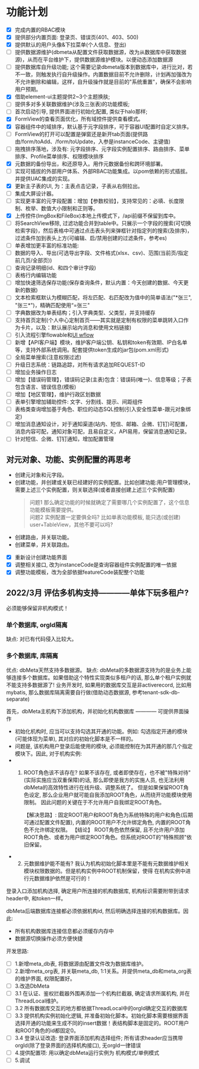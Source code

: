 # 功能计划

- [X]  完成内置的RBAC模块
- [X]  提供部分内置页面: 登录页、错误页(401、403、500)
- [X]  提供默认的用户头像&下拉菜单(个人信息、登出)
- [ ]  提供数据源维护(dbmeta从配置文件获取数据源，改为从数据库中获取数据源)，从而在平台维护下，提供数据源维护模块。以便动态添加数据源
- [ ]  提供数据库自升级功能; 这个需要记录dbmeta版本到数据库中，进行比对，若不一致，则触发执行自升级操作。内置数据目前不允许删除，计划再加强改为不允许删除和编辑，这样，自升级操作就是目前的"系统重置"，确保不会影响用户预期。
- [X]  借助element-ui主题提供2~3个主题换肤;
- [ ]  提供多对多关联数据维护(涉及三张表)的功能模板;
- [ ]  首次启动引导, 提供界面进行初始化配置, 类似于halo那样;
- [X]  FormView的查看页面优化，所有域控件提供查看模式。
- [X]  容器组件中的域排序，默认基于元字段排序，可于容器UI配置时自定义排序。
- [ ]  FormView的打开可以配置是弹窗还是新开tab页面(提供路由/form/toAdd、/form/toUpdate，入参是instanceCode、主键值)
- [ ]  拖拽排序落地，涉及有: 元字段排序、元字段实例配置排序、路由排序、菜单排序、Profile菜单排序、权限模块排序
- [X]  元数据的备份导出，和还原导入。用作元数据备份和跨环境部署。
- [ ]  实现可插拔的外部用户体系、外部RBAC功能集成。以pom依赖的形式插拔。并提供UAC集成的实现。
- [X]  更新主子表的UI, 为：主表点击记录，子表从右侧拉出。
- [ ]  集成大屏设计器。
- [ ]  实现更丰富的元字段配置：增加【参数校验】，支持常见的：必填、长度限制、枚举、数值大小限制和正则等。
- [X]  上传控件(ImgBox和FileBox)本地上传模式下，/api前缀不保留到库中。
- [ ]  将SearchView移除, 过滤功能合并到table中。只展示一个字段的搜索(可切换检索字段)，然后表格中可通过点击表头列来弹框针对指定列的搜索(及排序)，过滤条件加到表头上方(可编辑、启/禁用创建的过滤条件，参考es)
- [ ]  单表增加更丰富的标准功能:
  - [ ] 数据的导入、导出(可选导出字段、文件格式(xlsx、csv)、范围(当前页/指定前几页/全部页))
  - [ ] 查询记录明细(id、和四个审计字段)
  - [ ] 表格行内编辑功能
  - [ ] 增加快速筛选保存功能(保存查询条件，默认内置：今天创建的数据、今天更新的数据)
  - [ ] 文本检索框默认为模糊匹配，将左匹配、右匹配改为值中的简单语法("\*张三", "张三\*")，精确匹配使用“=张三"
- [ ]  字典数据改为单表结构；引入字典类型、父类型，并支持缓存
- [ ]  支持首页定制(个人中心定制首页——其实就是定制有权限的菜单跳转入口作为卡片，以及：默认展示站内消息和使用文档链接)
- [ ]  引入流程引擎flowable和[UI wflow](https://gitee.com/willianfu/jw-workflow-engine)
- [ ]  新增【API客户端】模块，维护客户端公钥、私钥和token有效期、IP白名单等，支持外部系统调用。配套提供token生成的jar包(pom.xml形式)
- [ ]  全局菜单搜索(注意权限过滤)
- [ ]  升级日志系统：链路追踪，对所有请求追加REQUEST-ID
- [ ]  增加业务操作日志
- [ ]  增加【错误码管理】，错误码记录(主表)包含：错误码(唯一)、信息等级；子表包含语言、错误信息(模板)
- [ ]  增加【地区管理】，维护行政区划数据
- [ ]  表单引擎增加辅助控件:  文字、分割线、提示、间距组件
- [ ]  表格类查询增加基于角色、职位的动态SQL控制(引入安全性菜单-跟元对象绑定)
- [ ]  增加消息通知设计，对于通知渠道(站内、短信、邮箱、企微、钉钉)可配置，消息内容可配，通知对象可配，且易自定义，API易用，保留消息通知记录。
  - [ ]  针对短信、企微、钉钉通知，增加配置管理

## 对元对象、功能、实例配置的再思考

- 创建元对象和元字段。
- 创建功能，并创建或关联已经建好的实例配置。比如创建功能:用户管理模块，需要上述三个实例配置，则关联选择(或者直接创建上述三个实例配置)
  > 问题1 那么确定功能的时候就确定了需要哪几个实例配置了，这个信息功能模板需要提供。<br>
  > 问题2 实例配置一定要俱全吗? 比如单表功能模板, 能只选(或创建) user+TableView，其他不要可以吗?
  >
- 创建路由，并关联功能。
- 创建菜单，并关联路由。

-[x] 重新设计创建功能界面
-[x] 调整相关接口, 改为instanceCode是查询容器组件实例配置的唯一依据
-[x] 调整功能模板，改为全部依据featureCode装配整个功能

## 2022/3月 评估多机构支持————单体下玩多租户?

必须能够保留非机构模式！

### 单个数据库, orgId隔离

缺点: 对已有代码侵入比较大。

### 多个数据库, 库隔离

优点: dbMeta天然支持多数据源。
缺点: dbMeta的多数据源支持为的是业务上能够连接多个数据库。如果借助这个特性实现类似多租户的话, 那么单个租户实例就不能支持多数据源了!
业务开发时, 如果用的数据库交互是非activerecord, 比如用mybatis, 那么数据库隔离需要自行做(借助动态数据源, 参考tenant-sdk-db-separate)

首先，dbMeta主机构下添加机构，并初始化机构数据库 ———— 可提供界面操作

- 初始化机构时, 应当可以支持勾选其开通的功能。例如: 勾选指定开通的模块(可能体现为菜单), 其对应的初始化脚本是不一样的。
- 问题是, 该机构用户登录后能使用的模块, 必须能控制在为其开通的那几个指定模块下。因此, 对于机构实例:
- 1. ROOT角色该不该存在? 如果不该存在, 或者即使存在，也不被"特殊对待"(实际实施应当双重保障)的话, 那么即使是我方的实施人员, 也无法利用
     dbMeta的高效特性进行在线升级、调整系统了。 但是如果保留ROOT角色设定, 那么企业用户就可能自我添加ROOT角色，从而绕开功能模块使用限制。
     因此问题的关键在于不允许用户自我绑定ROOT角色。

     【解决思路】: 固定ROOT用户和ROOT角色为系统特殊的用户和角色(后期可通过配置文件配置), 内置的ROOT用户不允许绑定角色, 内置的ROOT角色不允许绑定权限。
     【结论】 ROOT角色依然保留, 且不允许用户添加ROOT角色、或者为用户绑定ROOT角色。但系统对ROOT的"特殊照顾"依旧保留。
- 2. 元数据维护能不能有? 我认为机构初始化脚本里是不能有元数据维护相关模块权限数据的。但是机构实例中ROOT机制保留，使得
     在机构实例中进行元数据维护依然是可行的！

登录入口添加机构选择, 确定用户所连接的机构数据库, 机构标识需要附带到请求header中, 和token一样。

dbMeta后端数据库连接都必须依据机构id, 然后明确选择连接的机构数据库。因此:

- 所有机构数据库连接信息都必须缓存内存中
- 数据源切换操作必须方便快捷

开发思路:

- [ ]  1.新增meta_db表, 将数据源由配置文件改为数据库维护。
- [ ]  2.新增meta_org表, 并关联meta_db, 1:1关系。并提供meta_db和meta_org表的维护界面, 权限配置好。
- [ ]  3.改造DbMeta
  -[ ] 3.1 在认证、鉴权拦截器外围再添加一个机构拦截器, 确定请求所属机构, 并在ThreadLocal维护。
  -[ ] 3.2 所有数据库交互的地方都依据ThreadLocal中的orgId确定交互的数据库
  -[ ] 3.3 提供机构实例初始化逻辑, 并准备初始化脚本。初始化脚本需要根据界面选择开通的功能来生成不同的insert数据！表结构脚本是固定的。ROOT用户和ROOT角色的id都固定0。
  -[ ] 3.4 登录认证改造: 登录界面添加机构选择组件; 所有请求header应当携带orgId(除了登录界面的选择机构接口), 无orgId一律错误
- [ ]  4.提供配置项: 用以确定dbMeta运行实例为 机构模式/单例模式
- [ ]  5.调试
